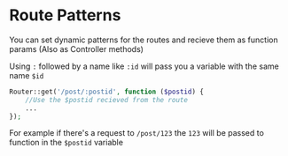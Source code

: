 # Route Patterns

You can set dynamic patterns for the routes and recieve them as function params (Also as Controller methods)

Using `:` followed by a name like `:id` will pass you a variable with the same name `$id`

```php
Router::get('/post/:postid', function ($postid) {
    //Use the $postid recieved from the route
    ...
});
```

For example if there's a request to `/post/123` the `123` will be passed to function in the `$postid` variable
